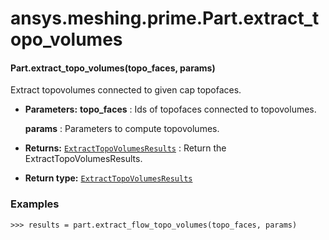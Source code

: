 # ansys.meshing.prime.Part.extract_topo_volumes

#### Part.extract_topo_volumes(topo_faces, params)

Extract topovolumes connected to given cap topofaces.

* **Parameters:**
  **topo_faces**
  : Ids of topofaces connected to topovolumes.

  **params**
  : Parameters to compute topovolumes.
* **Returns:**
  [`ExtractTopoVolumesResults`](ansys.meshing.prime.ExtractTopoVolumesResults.md#ansys.meshing.prime.ExtractTopoVolumesResults)
  : Return the ExtractTopoVolumesResults.
* **Return type:**
  [`ExtractTopoVolumesResults`](ansys.meshing.prime.ExtractTopoVolumesResults.md#ansys.meshing.prime.ExtractTopoVolumesResults)

### Examples

```pycon
>>> results = part.extract_flow_topo_volumes(topo_faces, params)
```

<!-- !! processed by numpydoc !! -->
